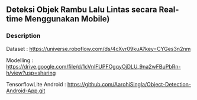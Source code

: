 ## Deteksi Objek Rambu Lalu Lintas secara Real-time Menggunakan Mobile)


### Description
Dataset : https://universe.roboflow.com/ds/4cXvr09kuA?key=CYGes3n2nm

Modelling : https://drive.google.com/file/d/1cVnlFUPFOgqyOjDLU_9na2wFBuPbRn-h/view?usp=sharing

TensorflowLite Android : https://github.com/AarohiSingla/Object-Detection-Android-App.git






